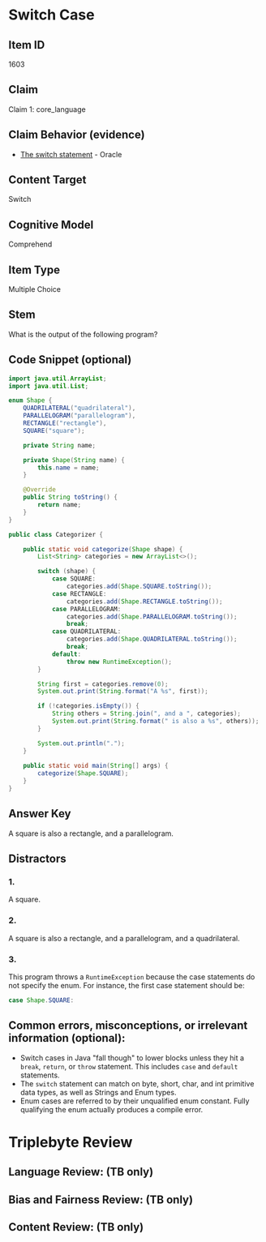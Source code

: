 # Switch Case

## Item ID
1603

## Claim
Claim 1: core_language

## Claim Behavior (evidence)

* [The switch statement](https://docs.oracle.com/javase/tutorial/java/nutsandbolts/switch.html) - Oracle

## Content Target
Switch

## Cognitive Model
Comprehend

## Item Type
Multiple Choice

## Stem
What is the output of the following program?


## Code Snippet (optional)
```java
import java.util.ArrayList;
import java.util.List;

enum Shape {
    QUADRILATERAL("quadrilateral"),
    PARALLELOGRAM("parallelogram"),
    RECTANGLE("rectangle"),
    SQUARE("square");

    private String name;

    private Shape(String name) {
        this.name = name;
    }

    @Override
    public String toString() {
        return name;
    }
}

public class Categorizer {

    public static void categorize(Shape shape) {
        List<String> categories = new ArrayList<>();

        switch (shape) {
            case SQUARE:
                categories.add(Shape.SQUARE.toString());
            case RECTANGLE:
                categories.add(Shape.RECTANGLE.toString());
            case PARALLELOGRAM:
                categories.add(Shape.PARALLELOGRAM.toString());
                break;
            case QUADRILATERAL:
                categories.add(Shape.QUADRILATERAL.toString());
                break;
            default: 
                throw new RuntimeException();
        }

        String first = categories.remove(0);
        System.out.print(String.format("A %s", first));

        if (!categories.isEmpty()) {
            String others = String.join(", and a ", categories);
            System.out.print(String.format(" is also a %s", others));
        }

        System.out.println(".");
    }
    
    public static void main(String[] args) {
        categorize(Shape.SQUARE);
    }
}
```

## Answer Key
A square is also a rectangle, and a parallelogram.

## Distractors

### 1.
A square.

### 2.
A square is also a rectangle, and a parallelogram, and a quadrilateral.

### 3.
This program throws a `RuntimeException` because the case statements do not specify the enum. For instance, the first case statement should be:
```java
case Shape.SQUARE: 
```


## Common errors, misconceptions, or irrelevant information (optional):

* Switch cases in Java "fall though" to lower blocks unless they hit a `break`, `return`, or `throw` statement. This includes `case` and `default` statements.
* The `switch` statement can match on byte, short, char, and int primitive data types, as well as Strings and Enum types.
* Enum cases are referred to by their unqualified enum constant. Fully qualifying the enum actually produces a compile error.

# Triplebyte Review


## Language Review: (TB only)


## Bias and Fairness Review: (TB only)


## Content Review: (TB only)
